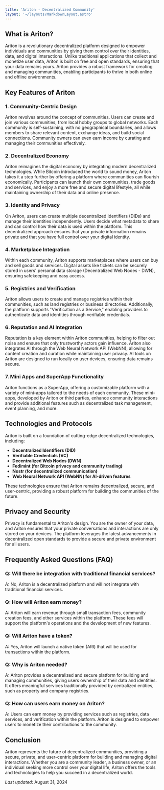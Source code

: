 ```yaml
---
title: 'Ariton - Decentralized Community'
layout: '~/layouts/MarkdownLayout.astro'
---
```


## What is Ariton?

Ariton is a revolutionary decentralized platform designed to empower individuals and communities by giving them control over their identities, data, and digital interactions. Unlike traditional applications that collect and monetize user data, Ariton is built on free and open standards, ensuring that your data remains yours. Ariton provides a robust framework for creating and managing communities, enabling participants to thrive in both online and offline environments.

## Key Features of Ariton

### 1. **Community-Centric Design**
Ariton revolves around the concept of communities. Users can create and join various communities, from local hobby groups to global networks. Each community is self-sustaining, with no geographical boundaries, and allows members to share relevant content, exchange ideas, and build social connections. Community owners can even earn income by curating and managing their communities effectively.

### 2. **Decentralized Economy**
Ariton reimagines the digital economy by integrating modern decentralized technologies. While Bitcoin introduced the world to sound money, Ariton takes it a step further by offering a platform where communities can flourish economically. Participants can launch their own communities, trade goods and services, and enjoy a more free and secure digital lifestyle, all while maintaining ownership of their data and online presence.

### 3. **Identity and Privacy**
On Ariton, users can create multiple decentralized identifiers (DIDs) and manage their identities independently. Users decide what metadata to share and can control how their data is used within the platform. This decentralized approach ensures that your private information remains private and that you have full control over your digital identity.

### 4. **Marketplace Integration**
Within each community, Ariton supports marketplaces where users can buy and sell goods and services. Digital assets like tickets can be securely stored in users' personal data storage (Decentralized Web Nodes - DWN), ensuring safekeeping and easy access.

### 5. **Registries and Verification**
Ariton allows users to create and manage registries within their communities, such as land registries or business directories. Additionally, the platform supports "Verification as a Service," enabling providers to authenticate data and identities through verifiable credentials.

### 6. **Reputation and AI Integration**
Reputation is a key element within Ariton communities, helping to filter out noise and ensure that only trustworthy actors gain influence. Ariton also integrates AI through the Web Neural Network API (WebNN), allowing for content creation and curation while maintaining user privacy. AI tools on Ariton are designed to run locally on user devices, ensuring data remains secure.

### 7. **Mini Apps and SuperApp Functionality**
Ariton functions as a SuperApp, offering a customizable platform with a variety of mini-apps tailored to the needs of each community. These mini-apps, developed by Ariton or third parties, enhance community interactions and provide additional features such as decentralized task management, event planning, and more.

## Technologies and Protocols

Ariton is built on a foundation of cutting-edge decentralized technologies, including:
- **Decentralized Identifiers (DID)**
- **Verifiable Credentials (VC)**
- **Decentralized Web Nodes (DWN)**
- **Fedimint (for Bitcoin privacy and community trading)**
- **Nostr (for decentralized communication)**
- **Web Neural Network API (WebNN) for AI-driven features**

These technologies ensure that Ariton remains decentralized, secure, and user-centric, providing a robust platform for building the communities of the future.

## Privacy and Security

Privacy is fundamental to Ariton's design. You are the owner of your data, and Ariton ensures that your private conversations and interactions are only stored on your devices. The platform leverages the latest advancements in decentralized open standards to provide a secure and private environment for all users.

## Frequently Asked Questions (FAQ)

### **Q: Will there be integration with traditional financial services?**
A: No, Ariton is a decentralized platform and will not integrate with traditional financial services.

### **Q: How will Ariton earn money?**
A: Ariton will earn revenue through small transaction fees, community creation fees, and other services within the platform. These fees will support the platform's operations and the development of new features.

### **Q: Will Ariton have a token?**
A: Yes, Ariton will launch a native token (ARI) that will be used for transactions within the platform.

### **Q: Why is Ariton needed?**
A: Ariton provides a decentralized and secure platform for building and managing communities, giving users ownership of their data and identities. It offers meaningful services traditionally provided by centralized entities, such as property and company registries.

### **Q: How can users earn money on Ariton?**
A: Users can earn money by providing services such as registries, data services, and verification within the platform. Ariton is designed to empower users to monetize their contributions to the community.

## Conclusion

Ariton represents the future of decentralized communities, providing a secure, private, and user-centric platform for building and managing digital interactions. Whether you are a community leader, a business owner, or an individual seeking more control over your digital life, Ariton offers the tools and technologies to help you succeed in a decentralized world.

_Last updated_: August 31, 2024

